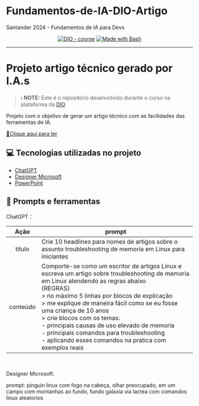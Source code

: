 # Fundamentos-de-IA-DIO-Artigo
Santander 2024 - Fundamentos de IA para Devs

 

<p align="center">
<a href="https://dio.me/"><img src="https://img.shields.io/badge/DIO-Course-28DA77?logo=youtube" alt="DIO - course"></a>
<a href="https://www.gnu.org/software/bash/" title="Go to Bash homepage"><img src="https://img.shields.io/badge/Prompt-Project-blue?logo=gnu-bash&amp;logoColor=white" alt="Made with Bash"></a></p>

-------




# Projeto artigo técnico gerado por I.A.s


 > ℹ️ **NOTE:** Este é o repositório desenvolvido durante o curso na plataforma da [DIO](https://dio.me)

Projeto com o objetivo de gerar um artigo técnico com as facilidades das ferramentas de IA. 

<a href="https://github.com/willsreis/Fundamentos-de-IA-DIO/blob/main/arquivos/ebook_js.pdf" title="View PDF now"> 📕Clique aqui para ler</a>

## 💻 Tecnologias utilizadas no projeto

- [ChatGPT](https://chat.openai.com/) 
- [Designer Microsoft ](https://gencraft.com/generate)
- [PowerPoint](https://www.microsoft.com/en/microsoft-365/powerpoint)


## 📄 Prompts e ferramentas


ChatGPT：

|   Ação   |  prompt                                                                                                                                                                                                                                                                         |
| :------: | ------------------------------------------------------------------------------------------------------------------------------------------------------------------------------------------------------------------------------------------------------------------------------ |
|  título  | Crie 10 headlines para nomes de artigos sobre o assunto troubleshooting de memoria em Linux para iniciantes                                                                                                                                                                                                    |
| conteúdo | Comporte-se como um escritor de artigos Linux e escreva um artigo sobre troubleshooting de memoria em Linux atendendo as regras abaixo <br> {REGRAS}<br> > no máximo 5 linhas por blocos de explicação <br> > me explique de maneira fácil como se eu fosse uma criança de 10 anos <br> > crie blocos com os temas: <br> - principais causas de uso elevado de memoria <br> - principais comandos para troubleshooting <br> - aplicando esses comandos na pratica com exemplos reais |
<br>


Designer Microsoft: 

prompt:
pinguin linux com fogo na cabeça, olhar preocupado, em um campo com montanhas ao fundo, fundo galaxia via lactea com comandos linux aleatorios



